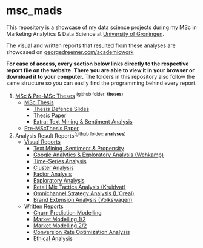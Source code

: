# msc_mads
This repository is a showcase of my data science projects during my MSc in Marketing Analytics &amp; Data Science at [University of Groningen](https://www.rug.nl).

The visual and written reports that resulted from these analyses are showcased on [georgedreemer.com/academicwork](https://www.georgedreemer.com/academicwork)

**For ease of access, every section below links directly to the respective report file on the website. There you are able to view it in your browser or download it to your computer.** The folders in this repository also follow the same structure so you can easily find the programming behind every report.

1. <a href="https://www.georgedreemer.com/academicwork/#theses" target="_blank">MSc & Pre-MSc Theses</a> <sup>(github folder: **theses**)</sup>
   - <a href="https://www.georgedreemer.com/academicwork/#msc-thesis" target="_blank">MSc Thesis</a>
     - <a href="https://www.georgedreemer.com/academicwork/#msc-thesis-slides" target="_blank">Thesis Defence Slides</a>
     - <a href="https://www.georgedreemer.com/academicwork/#msc-thesis-paper" target="_blank">Thesis Paper</a>
     - <a href="https://www.georgedreemer.com/academicwork/#msc-thesis-extra" target="_blank">Extra: Text Mining & Sentiment Analysis</a>
   - <a href="https://www.georgedreemer.com/academicwork/#premsc-thesis-paper" target="_blank">Pre-MSc​ Thesis​​​​​​ Paper</a>
2. <a href="https://www.georgedreemer.com/academicwork/#analysis-result-reports" target="_blank">Analysis Result Reports</a><sup>(github folder: **analyses**)</sup>
   - <a href="https://www.georgedreemer.com/academicwork/#visual-reports" target="_blank">Visual Reports</a>
     - <a href="https://www.georgedreemer.com/academicwork/#text-mining" target="_blank">Text Mining, Sentiment & Propensity</a>
     - <a href="https://www.georgedreemer.com/academicwork/#google-analytics" target="_blank">Google Analytics & Exploratory Analysis (Wehkamp)</a>
     - <a href="https://www.georgedreemer.com/academicwork/#time-series" target="_blank">Time-Series Analysis</a>
     - <a href="https://www.georgedreemer.com/academicwork/#cluster-analysis" target="_blank">Cluster Analysis</a>
     - <a href="https://www.georgedreemer.com/academicwork/#factor-analysis" target="_blank">Factor Analysis</a>
     - <a href="https://www.georgedreemer.com/academicwork/#exploratory-analysis" target="_blank">Exploratory Analysis</a>
     - <a href="https://www.georgedreemer.com/academicwork/#retailmixtactics-analysis" target="_blank">Retail Mix Tactics Analysis (Kruidvat)</a>
     - <a href="https://www.georgedreemer.com/academicwork/#omnichannelstrategy-analysis" target="_blank">Omnichannel Strategy Analysis (L'Oreal)</a>
     - <a href="https://www.georgedreemer.com/academicwork/#brandextension-analysis" target="_blank">Brand Extension Analysis (Volkswagen)</a>
   - <a href="https://www.georgedreemer.com/academicwork/#written-reports" target="_blank">Written Reports</a>
     - <a href="https://www.georgedreemer.com/academicwork/#churnprediction-modelling" target="_blank">Churn Prediction Modelling</a>
     - <a href="https://www.georgedreemer.com/academicwork/#market-modelling1" target="_blank">Market Modelling 1/2</a>
     - <a href="https://www.georgedreemer.com/academicwork/#market-modelling2" target="_blank">Market Modelling 2/2</a>
     - <a href="https://www.georgedreemer.com/academicwork/#conversionrateoptimization-analysis" target="_blank">Conversion Rate Optimization Analysis</a>
     - <a href="https://www.georgedreemer.com/academicwork/#ethical-analysis" target="_blank">Ethical Analysis</a>
